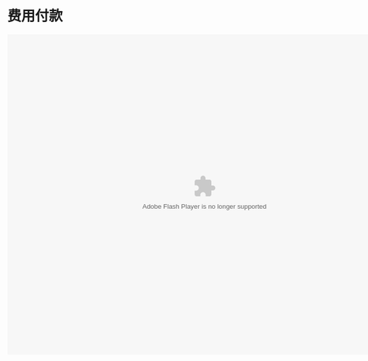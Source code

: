 # 费用付款

<embed src="http://resource.3cwdb.com/kailong-donghua/3 fyzf.swf" width="800" height="650"  pluginspage="http://www.macromedia.com/go/getflashplayer" 
type="application/x-shockwave-flash" ></embed>

